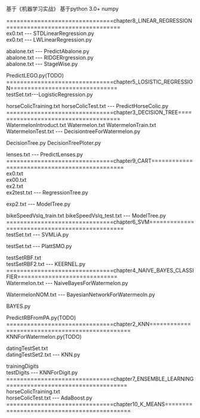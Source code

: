 基于《机器学习实战》 基于python 3.0+ numpy  

===============================chapter8_LINEAR_REGRESSION=================================  
ex0.txt --- STDLinearRegression.py    
ex0.txt --- LWLinearRegression.py  

abalone.txt --- PredictAbalone.py  
abalone.txt --- RIDGERrgression.py  
abalone.txt --- StageWise.py  

PredictLEGO.py(TODO)    
===============================chapter5_LOSISTIC_REGRESSION===============================  
testSet.txt---LogisticRegression.py

horseColicTraining.txt
horseColicTest.txt --- PredictHorseColic.py
===============================chapter3_DECISION_TREE=====================================    
WatermelonIntroduct.txt
Watermelon.txt 
WatermelonTrain.txt  
WatermelonTest.txt --- DecisiontreeForWatermelon.py

DecisionTree.py
DecisionTreePloter.py

lenses.txt --- PredictLenses.py  
===============================chapter9_CART==============================================   
ex0.txt  
ex00.txt  
ex2.txt  
ex2test.txt --- RegressionTree.py  

exp2.txt --- ModelTree.py

bikeSpeedVslq_train.txt
bikeSpeedVslq_test.txt --- ModelTree.py  
===============================chapter6_SVM===============================================  
testSet.txt --- SVMLiA.py

testSet.txt --- PlattSMO.py

testSetRBF.txt    
testSetRBF2.txt --- KEERNEL.py  
===============================chapter4_NAIVE_BAYES_CLASSIFIER=============================   
Watermelon.txt --- NaiveBayesForWatermelon.py  
  
WatermelonNOM.txt --- BayesianNetworkForWatermeoln.py  

BAYES.py

PredictRBFromPA.py(TODO)
===============================chapter2_KNN================================================   
KNNForWatermelon.py(TODO)    

datingTestSet.txt  
datingTestSet2.txt --- KNN.py  

trainingDigits  
testDigits --- KNNForDigit.py
===============================chapter7_ENSEMBLE_LEARNING===================================    
horseColicTraining.txt  
horseColicTest.txt --- AdaBoost.py  
===============================chapter10_K_MEANS============================================    
 
 
 
    

